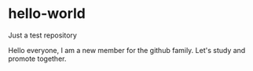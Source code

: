 # hello-world
Just a test repository

Hello everyone,
    I am a new member for the github family. Let's study and promote together.
